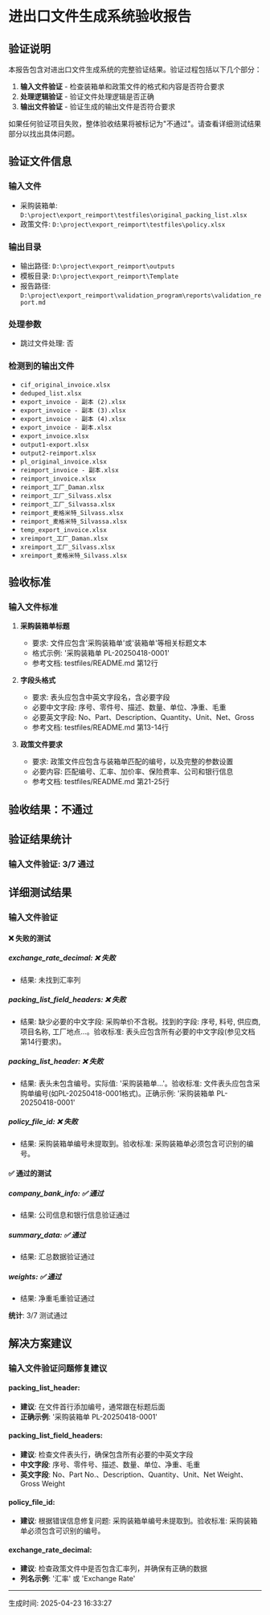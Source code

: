 # 进出口文件生成系统验收报告

## 验证说明

本报告包含对进出口文件生成系统的完整验证结果。验证过程包括以下几个部分：

1. **输入文件验证** - 检查装箱单和政策文件的格式和内容是否符合要求
2. **处理逻辑验证** - 验证文件处理逻辑是否正确
3. **输出文件验证** - 验证生成的输出文件是否符合要求

如果任何验证项目失败，整体验收结果将被标记为"不通过"。请查看详细测试结果部分以找出具体问题。

## 验证文件信息

### 输入文件
- 采购装箱单: `D:\project\export_reimport\testfiles\original_packing_list.xlsx`
- 政策文件: `D:\project\export_reimport\testfiles\policy.xlsx`

### 输出目录
- 输出路径: `D:\project\export_reimport\outputs`
- 模板目录: `D:\project\export_reimport\Template`
- 报告路径: `D:\project\export_reimport\validation_program\reports\validation_report.md`

### 处理参数
- 跳过文件处理: 否

### 检测到的输出文件
- `cif_original_invoice.xlsx`
- `deduped_list.xlsx`
- `export_invoice - 副本 (2).xlsx`
- `export_invoice - 副本 (3).xlsx`
- `export_invoice - 副本 (4).xlsx`
- `export_invoice - 副本.xlsx`
- `export_invoice.xlsx`
- `output1-export.xlsx`
- `output2-reimport.xlsx`
- `pl_original_invoice.xlsx`
- `reimport_invoice - 副本.xlsx`
- `reimport_invoice.xlsx`
- `reimport_工厂_Daman.xlsx`
- `reimport_工厂_Silvass.xlsx`
- `reimport_工厂_Silvassa.xlsx`
- `reimport_麦格米特_Silvass.xlsx`
- `reimport_麦格米特_Silvassa.xlsx`
- `temp_export_invoice.xlsx`
- `xreimport_工厂_Daman.xlsx`
- `xreimport_工厂_Silvass.xlsx`
- `xreimport_麦格米特_Silvass.xlsx`

## 验收标准

### 输入文件标准

1. **采购装箱单标题**
   - 要求: 文件应包含'采购装箱单'或'装箱单'等相关标题文本
   - 格式示例: '采购装箱单 PL-20250418-0001'
   - 参考文档: testfiles/README.md 第12行

2. **字段头格式**
   - 要求: 表头应包含中英文字段名，含必要字段
   - 必要中文字段: 序号、零件号、描述、数量、单位、净重、毛重
   - 必要英文字段: No、Part、Description、Quantity、Unit、Net、Gross
   - 参考文档: testfiles/README.md 第13-14行

3. **政策文件要求**
   - 要求: 政策文件应包含与装箱单匹配的编号，以及完整的参数设置
   - 必要内容: 匹配编号、汇率、加价率、保险费率、公司和银行信息
   - 参考文档: testfiles/README.md 第21-25行

## 验收结果：不通过

## 验证结果统计

### 输入文件验证: 3/7 通过

## 详细测试结果

### 输入文件验证

#### ❌ 失败的测试

##### exchange_rate_decimal: ❌ 失败
- 结果: 未找到汇率列

##### packing_list_field_headers: ❌ 失败
- 结果: 缺少必要的中文字段: 采购单价不含税。找到的字段: 序号, 料号, 供应商, 项目名称, 工厂地点...。验收标准: 表头应包含所有必要的中文字段(参见文档第14行要求)。

##### packing_list_header: ❌ 失败
- 结果: 表头未包含编号。实际值: '采购装箱单...'。验收标准: 文件表头应包含采购单编号(如PL-20250418-0001格式)。正确示例: '采购装箱单 PL-20250418-0001'

##### policy_file_id: ❌ 失败
- 结果: 采购装箱单编号未提取到。验收标准: 采购装箱单必须包含可识别的编号。

#### ✅ 通过的测试

##### company_bank_info: ✅ 通过
- 结果: 公司信息和银行信息验证通过

##### summary_data: ✅ 通过
- 结果: 汇总数据验证通过

##### weights: ✅ 通过
- 结果: 净重毛重验证通过

**统计**: 3/7 测试通过

## 解决方案建议

### 输入文件验证问题修复建议

#### packing_list_header:
- **建议**: 在文件首行添加编号，通常跟在标题后面
- **正确示例**: '采购装箱单 PL-20250418-0001'

#### packing_list_field_headers:
- **建议**: 检查文件表头行，确保包含所有必要的中英文字段
- **中文字段**: 序号、零件号、描述、数量、单位、净重、毛重
- **英文字段**: No、Part No.、Description、Quantity、Unit、Net Weight、Gross Weight

#### policy_file_id:
- **建议**: 根据错误信息修复问题: 采购装箱单编号未提取到。验收标准: 采购装箱单必须包含可识别的编号。

#### exchange_rate_decimal:
- **建议**: 检查政策文件中是否包含汇率列，并确保有正确的数据
- **列名示例**: '汇率' 或 'Exchange Rate'



---
生成时间: 2025-04-23 16:33:27